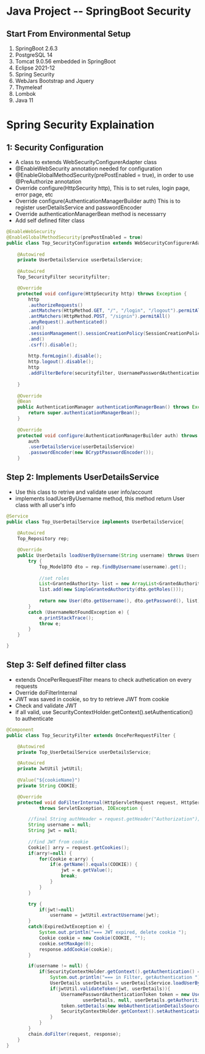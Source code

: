 # Java Project -- SpringBoot Security
## Start From Environmental Setup
1. SpringBoot 2.6.3
2. PostgreSQL 14
3. Tomcat 9.0.56 embedded in SpringBoot
4. Eclipse 2021-12
5. Spring Security
6. WebJars Bootstrap and Jquery
7. Thymeleaf
8. Lombok
9. Java 11

# Spring Security Explaination

## 1: Security Configuration
- A class to extends WebSecurityConfigurerAdapter class
- @EnableWebSecurity annotation needed for configuration
- @EnableGlobalMethodSecurity(prePostEnabled = true), in order to use @PreAuthorize annotation
- Override configure(HttpSecurity http), This is to set rules, login page, error page, etc
- Override configure(AuthenticationManagerBuilder auth) This is to register userDetailsService and passwordEncoder
- Override authenticationManagerBean method is necessarry
- Add self defined filter class

```Java
@EnableWebSecurity
@EnableGlobalMethodSecurity(prePostEnabled = true)
public class Top_SecurityConfiguration extends WebSecurityConfigurerAdapter {
	
	@Autowired
    private UserDetailsService userDetailsService;
	
	@Autowired
	Top_SecurityFilter securityfilter;

	@Override
    protected void configure(HttpSecurity http) throws Exception {
		http
        .authorizeRequests()
        .antMatchers(HttpMethod.GET, "/", "/login", "/logout").permitAll()
        .antMatchers(HttpMethod.POST, "/signin").permitAll()
        .anyRequest().authenticated()
        .and()
        .sessionManagement().sessionCreationPolicy(SessionCreationPolicy.STATELESS)
		.and()
        .csrf().disable();
		
        http.formLogin().disable();
		http.logout().disable();
		http
		.addFilterBefore(securityfilter, UsernamePasswordAuthenticationFilter.class);
		
    }
	
	@Override
	@Bean
	public AuthenticationManager authenticationManagerBean() throws Exception {
	    return super.authenticationManagerBean();
	}
	
	@Override
    protected void configure(AuthenticationManagerBuilder auth) throws Exception {
		auth
		.userDetailsService(userDetailsService)
		.passwordEncoder(new BCryptPasswordEncoder());
    }
```


## Step 2: Implements UserDetailsService
- Use this class to retrive and validate user info/account
- implements loadUserByUsername method, this method return User class with all user's info

```Java
@Service
public class Top_UserDetailService implements UserDetailsService{
	
	@Autowired
	Top_Repository rep;

	@Override
	public UserDetails loadUserByUsername(String username) throws UsernameNotFoundException {
		try {
            Top_ModelDTO dto = rep.findByUsername(username).get();
            
            //set roles
            List<GrantedAuthority> list = new ArrayList<GrantedAuthority>();
            list.add(new SimpleGrantedAuthority(dto.getRoles()));
            
            return new User(dto.getUsername(), dto.getPassword(), list);
        } 
		catch (UsernameNotFoundException e) {
			e.printStackTrace();
            throw e;
        }
	}

}
```

## Step 3: Self defined filter class
- extends OncePerRequestFilter means to check authetication on every requests
- Override doFilterInternal
- JWT was saved in cookie, so try to retrieve JWT from cookie
- Check and validate JWT
- if all valid, use SecurityContextHolder.getContext().setAuthentication() to authenticate

```Java
@Component
public class Top_SecurityFilter extends OncePerRequestFilter {

    @Autowired
    private Top_UserDetailService userDetailsService;

    @Autowired
    private JwtUtil jwtUtil;
    
	@Value("${cookieName}")
    private String COOKIE;

    @Override
    protected void doFilterInternal(HttpServletRequest request, HttpServletResponse response, FilterChain chain)
            throws ServletException, IOException {

        //final String authHeader = request.getHeader("Authorization");
        String username = null;
        String jwt = null;
        
        //find JWT from cookie
        Cookie[] arry = request.getCookies();
        if(arry!=null) {
	        for(Cookie e:arry) {
	        	if(e.getName().equals(COOKIE)) {
	        		jwt = e.getValue();
	        		break;
	        	}
	        }
        }

        try {
	        if(jwt!=null) 
	            username = jwtUtil.extractUsername(jwt);
        }
        catch(ExpiredJwtException e) {
        	System.out.println("=== JWT expired, delete cookie ");
        	Cookie cookie = new Cookie(COOKIE, "");
            cookie.setMaxAge(0);
            response.addCookie(cookie);
        }

        if(username != null) {
        	if(SecurityContextHolder.getContext().getAuthentication() == null) {
        		System.out.println("=== in Filter, getAuthentication ");
        		UserDetails userDetails = userDetailsService.loadUserByUsername(username);
	            if(jwtUtil.validateToken(jwt, userDetails)){
	                UsernamePasswordAuthenticationToken token = new UsernamePasswordAuthenticationToken(
	                        userDetails, null, userDetails.getAuthorities());
	                token.setDetails(new WebAuthenticationDetailsSource().buildDetails(request));
	                SecurityContextHolder.getContext().setAuthentication(token);
	            }
        	}
        }
        chain.doFilter(request, response);
    }
}
```





















